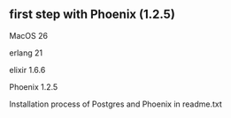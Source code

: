 ## first step with Phoenix (1.2.5)

MacOS 26

erlang 21

elixir 1.6.6

Phoenix 1.2.5

Installation process of Postgres and Phoenix in readme.txt